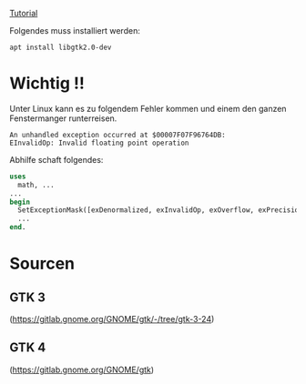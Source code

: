 [Tutorial](https://lazyfoo.net/SDL_tutorials/)

Folgendes muss installiert werden:
```
apt install libgtk2.0-dev
```
# Wichtig !!
Unter Linux kann es zu folgendem Fehler kommen und einem den ganzen Fenstermanger runterreisen.

```
An unhandled exception occurred at $00007F07F96764DB:
EInvalidOp: Invalid floating point operation
```
Abhilfe schaft folgendes:
```pascal
uses
  math, ...
...
begin
  SetExceptionMask([exDenormalized, exInvalidOp, exOverflow, exPrecision, exUnderflow, exZeroDivide]);
  ...
end.
```

# Sourcen
## GTK 3
(https://gitlab.gnome.org/GNOME/gtk/-/tree/gtk-3-24)
## GTK 4
(https://gitlab.gnome.org/GNOME/gtk)





 
